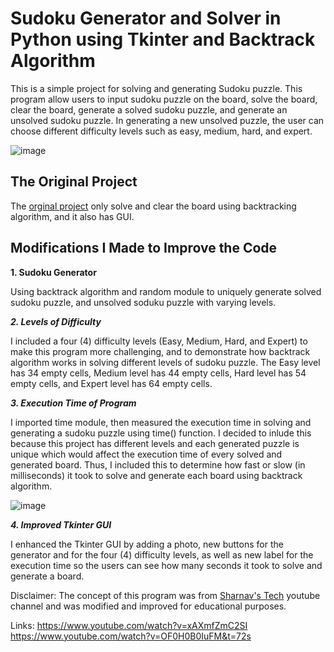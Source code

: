 # Sudoku Generator and Solver in Python using Tkinter and Backtrack Algorithm
This is a simple project for solving and generating Sudoku puzzle. This program allow users to input sudoku puzzle on the board, solve the board, clear the board, generate a solved sudoku puzzle, and generate an unsolved sudoku puzzle. In generating a new unsolved puzzle, the user can choose different difficulty levels such as easy, medium, hard, and expert.

![image](https://user-images.githubusercontent.com/95155301/219721175-5b6e8eb0-a846-4438-a4d0-dd2f0402d615.png)



## The Original Project

The [orginal project](https://www.youtube.com/watch?v=xAXmfZmC2SI) only solve and clear the board using backtracking algorithm, and it also has GUI.


## Modifications I Made to Improve the Code

**1. Sudoku Generator**

Using backtrack algorithm and random module to uniquely generate solved sudoku puzzle, and unsolved soduku puzzle with varying levels.


***2. Levels of Difficulty***

I included a four (4) difficulty levels (Easy, Medium, Hard, and Expert) to make this program more challenging, and to demonstrate how backtrack algorithm works in solving different levels of sudoku puzzle. The Easy level has 34 empty cells, Medium level has 44 empty cells, Hard level has 54 empty cells, and Expert level has 64 empty cells. 


***3. Execution Time of Program***

I imported time module, then measured the execution time in solving and generating a sudoku puzzle using time() function. I decided to inlude this because this project has different levels and each generated puzzle is unique which would affect the execution time of every solved and generated board. Thus, I included this to determine how fast or slow (in milliseconds) it took to solve and generate each board using backtrack algorithm.

![image](https://user-images.githubusercontent.com/95155301/219721293-6d3b6182-58f0-497e-ba9d-9487256752df.png)



***4. Improved Tkinter GUI***

I enhanced the Tkinter GUI by adding a photo, new buttons for the generator and for the four (4) difficulty levels, as well as new label for the execution time so the users can see how many seconds it took to solve and generate a board.



Disclaimer: The concept of this program was from [Sharnav's Tech](https://www.youtube.com/@SharnavTech) youtube channel and was modified and improved for educational purposes. 

Links: 
https://www.youtube.com/watch?v=xAXmfZmC2SI
https://www.youtube.com/watch?v=OF0H0B0IuFM&t=72s
